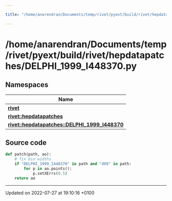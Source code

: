 ```yaml
---

title: "/home/anarendran/Documents/temp/rivet/pyext/build/rivet/hepdatapatches/DELPHI_1999_I448370.py"

---
```


# /home/anarendran/Documents/temp/rivet/pyext/build/rivet/hepdatapatches/DELPHI_1999_I448370.py



## Namespaces

| Name           |
| -------------- |
| **[rivet](http://example.org/namespaces/namespacerivet/)**  |
| **[rivet::hepdatapatches](http://example.org/namespaces/namespacerivet_1_1hepdatapatches/)**  |
| **[rivet::hepdatapatches::DELPHI_1999_I448370](http://example.org/namespaces/namespacerivet_1_1hepdatapatches_1_1delphi__1999__i448370/)**  |




## Source code

```python
def patch(path, ao):
    # fix bin widths
    if "DELPHI_1999_I448370" in path and "d09" in path:
        for p in ao.points():
            p.setXErrs(0.5)
    return ao
```


-------------------------------

Updated on 2022-07-27 at 19:10:16 +0100
